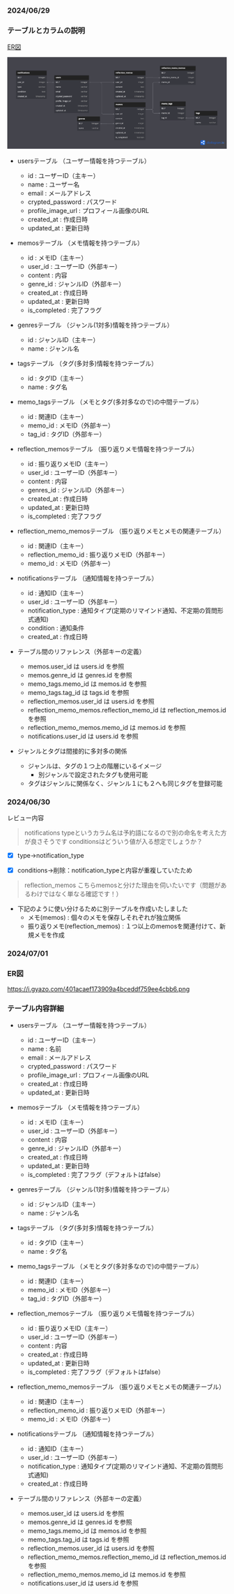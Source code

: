 ### 2024/06/29

### テーブルとカラムの説明
[ER図](https://dbdiagram.io/d/GraduationProject-667faad89939893dae957b43)

![alt text](image.png)

- usersテーブル （ユーザー情報を持つテーブル）
  - id : ユーザーID（主キー）
  - name : ユーザー名
  - email : メールアドレス
  - crypted_password : パスワード
  - profile_image_url : プロフィール画像のURL
  - created_at : 作成日時
  - updated_at : 更新日時

- memosテーブル （メモ情報を持つテーブル）
  - id : メモID（主キー）
  - user_id : ユーザーID（外部キー）
  - content : 内容
  - genre_id : ジャンルID（外部キー）
  - created_at : 作成日時
  - updated_at : 更新日時
  - is_completed : 完了フラグ

- genresテーブル （ジャンル(1対多)情報を持つテーブル）
  - id : ジャンルID（主キー）
  - name : ジャンル名

- tagsテーブル （タグ(多対多)情報を持つテーブル）
  - id : タグID（主キー）
  - name : タグ名

- memo_tagsテーブル （メモとタグ(多対多なので)の中間テーブル）
  - id : 関連ID（主キー）
  - memo_id : メモID（外部キー）
  - tag_id : タグID（外部キー）

- reflection_memosテーブル （振り返りメモ情報を持つテーブル）
  - id : 振り返りメモID（主キー）
  - user_id : ユーザーID（外部キー）
  - content : 内容
  - genres_id : ジャンルID（外部キー）
  - created_at : 作成日時
  - updated_at : 更新日時
  - is_completed : 完了フラグ

- reflection_memo_memosテーブル （振り返りメモとメモの関連テーブル）
  - id : 関連ID（主キー）
  - reflection_memo_id : 振り返りメモID（外部キー）
  - memo_id : メモID（外部キー）

- notificationsテーブル （通知情報を持つテーブル）
  - id : 通知ID（主キー）
  - user_id : ユーザーID（外部キー）
  - notification_type : 通知タイプ(定期のリマインド通知、不定期の質問形式通知)
  - condition : 通知条件
  - created_at : 作成日時

- テーブル間のリファレンス（外部キーの定義）
  - memos.user_id は users.id を参照
  - memos.genre_id は genres.id を参照
  - memo_tags.memo_id は memos.id を参照
  - memo_tags.tag_id は tags.id を参照
  - reflection_memos.user_id は users.id を参照
  - reflection_memo_memos.reflection_memo_id は reflection_memos.id を参照
  - reflection_memo_memos.memo_id は memos.id を参照
  - notifications.user_id は users.id を参照

- ジャンルとタグは間接的に多対多の関係
  - ジャンルは、タグの１つ上の階層にいるイメージ
    - 別ジャンルで設定されたタグも使用可能
  - タグはジャンルに関係なく、ジャンル１にも２へも同じタグを登録可能



### 2024/06/30
レビュー内容

>notifications
typeというカラム名は予約語になるので別の命名を考えた方が良さそうです
conditionsはどういう値が入る想定でしょうか？


- [x] type→notification_type
- [x] conditions→削除：notification_typeと内容が重複していたため


>reflection_memos
こちらmemosと分けた理由を伺いたいです（問題があるわけではなく単なる確認です！）

- 下記のように使い分けるために別テーブルを作成いたしました
  - メモ(memos)
    : 個々のメモを保存しそれぞれが独立関係
  - 振り返りメモ(reflection_memos)
    : １つ以上のmemosを関連付けて、新規メモを作成

### 2024/07/01
### ER図
https://i.gyazo.com/401acaef173909a4bceddf759ee4cbb6.png

### テーブル内容詳細
- usersテーブル （ユーザー情報を持つテーブル）
  - id : ユーザーID（主キー）
  - name : 名前
  - email : メールアドレス
  - crypted_password : パスワード
  - profile_image_url : プロフィール画像のURL
  - created_at : 作成日時
  - updated_at : 更新日時

- memosテーブル （メモ情報を持つテーブル）
  - id : メモID（主キー）
  - user_id : ユーザーID（外部キー）
  - content : 内容
  - genre_id : ジャンルID（外部キー）
  - created_at : 作成日時
  - updated_at : 更新日時
  - is_completed : 完了フラグ（デフォルトはfalse）

- genresテーブル （ジャンル(1対多)情報を持つテーブル）
  - id : ジャンルID（主キー）
  - name : ジャンル名

- tagsテーブル （タグ(多対多)情報を持つテーブル）
  - id : タグID（主キー）
  - name : タグ名

- memo_tagsテーブル （メモとタグ(多対多なので)の中間テーブル）
  - id : 関連ID（主キー）
  - memo_id : メモID（外部キー）
  - tag_id : タグID（外部キー）

- reflection_memosテーブル （振り返りメモ情報を持つテーブル）
  - id : 振り返りメモID（主キー）
  - user_id : ユーザーID（外部キー）
  - content : 内容
  - created_at : 作成日時
  - updated_at : 更新日時
  - is_completed : 完了フラグ（デフォルトはfalse）

- reflection_memo_memosテーブル （振り返りメモとメモの関連テーブル）
  - id : 関連ID（主キー）
  - reflection_memo_id : 振り返りメモID（外部キー）
  - memo_id : メモID（外部キー）

- notificationsテーブル （通知情報を持つテーブル）
  - id : 通知ID（主キー）
  - user_id : ユーザーID（外部キー）
  - notification_type : 通知タイプ(定期のリマインド通知、不定期の質問形式通知)
  - created_at : 作成日時

- テーブル間のリファレンス（外部キーの定義）
  - memos.user_id は users.id を参照
  - memos.genre_id は genres.id を参照
  - memo_tags.memo_id は memos.id を参照
  - memo_tags.tag_id は tags.id を参照
  - reflection_memos.user_id は users.id を参照
  - reflection_memo_memos.reflection_memo_id は reflection_memos.id を参照
  - reflection_memo_memos.memo_id は memos.id を参照
  - notifications.user_id は users.id を参照
